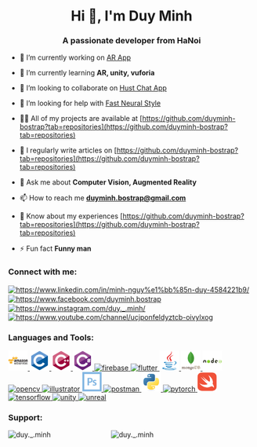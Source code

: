 <h1 align="center">Hi 👋, I'm Duy Minh</h1>
<h3 align="center">A passionate developer from HaNoi</h3>

- 🔭 I’m currently working on [AR App](https://github.com/HexoVN-RnD/HexAR)

- 🌱 I’m currently learning **AR, unity, vuforia**

- 👯 I’m looking to collaborate on [Hust Chat App](https://github.com/duyminh-bostrap/HustChat)

- 🤝 I’m looking for help with [Fast Neural Style](https://github.com/HexoVN-RnD/FastNeuralStyle)

- 👨‍💻 All of my projects are available at [https://github.com/duyminh-bostrap?tab=repositories](https://github.com/duyminh-bostrap?tab=repositories)

- 📝 I regularly write articles on [https://github.com/duyminh-bostrap?tab=repositories](https://github.com/duyminh-bostrap?tab=repositories)

- 💬 Ask me about **Computer Vision, Augmented Reality**

- 📫 How to reach me **duyminh.bostrap@gmail.com**

- 📄 Know about my experiences [https://github.com/duyminh-bostrap?tab=repositories](https://github.com/duyminh-bostrap?tab=repositories)

- ⚡ Fun fact **Funny man**

<h3 align="left">Connect with me:</h3>
<p align="left">
<a href="https://linkedin.com/in/https://www.linkedin.com/in/minh-nguy%e1%bb%85n-duy-4584221b9/" target="blank"><img align="center" src="https://raw.githubusercontent.com/rahuldkjain/github-profile-readme-generator/master/src/images/icons/Social/linked-in-alt.svg" alt="https://www.linkedin.com/in/minh-nguy%e1%bb%85n-duy-4584221b9/" height="30" width="40" /></a>
<a href="https://fb.com/https://www.facebook.com/duyminh.bostrap" target="blank"><img align="center" src="https://raw.githubusercontent.com/rahuldkjain/github-profile-readme-generator/master/src/images/icons/Social/facebook.svg" alt="https://www.facebook.com/duyminh.bostrap" height="30" width="40" /></a>
<a href="https://instagram.com/https://www.instagram.com/duy._.minh/" target="blank"><img align="center" src="https://raw.githubusercontent.com/rahuldkjain/github-profile-readme-generator/master/src/images/icons/Social/instagram.svg" alt="https://www.instagram.com/duy._.minh/" height="30" width="40" /></a>
<a href="https://www.youtube.com/c/https://www.youtube.com/channel/ucjponfeldyztcb-oivylxog" target="blank"><img align="center" src="https://raw.githubusercontent.com/rahuldkjain/github-profile-readme-generator/master/src/images/icons/Social/youtube.svg" alt="https://www.youtube.com/channel/ucjponfeldyztcb-oivylxog" height="30" width="40" /></a>
</p>

<h3 align="left">Languages and Tools:</h3>
<p align="left"> <a href="https://aws.amazon.com" target="_blank" rel="noreferrer"> <img src="https://raw.githubusercontent.com/devicons/devicon/master/icons/amazonwebservices/amazonwebservices-original-wordmark.svg" alt="aws" width="40" height="40"/> </a> <a href="https://www.cprogramming.com/" target="_blank" rel="noreferrer"> <img src="https://raw.githubusercontent.com/devicons/devicon/master/icons/c/c-original.svg" alt="c" width="40" height="40"/> </a> <a href="https://www.w3schools.com/cpp/" target="_blank" rel="noreferrer"> <img src="https://raw.githubusercontent.com/devicons/devicon/master/icons/cplusplus/cplusplus-original.svg" alt="cplusplus" width="40" height="40"/> </a> <a href="https://www.w3schools.com/cs/" target="_blank" rel="noreferrer"> <img src="https://raw.githubusercontent.com/devicons/devicon/master/icons/csharp/csharp-original.svg" alt="csharp" width="40" height="40"/> </a> <a href="https://firebase.google.com/" target="_blank" rel="noreferrer"> <img src="https://www.vectorlogo.zone/logos/firebase/firebase-icon.svg" alt="firebase" width="40" height="40"/> </a> <a href="https://flutter.dev" target="_blank" rel="noreferrer"> <img src="https://www.vectorlogo.zone/logos/flutterio/flutterio-icon.svg" alt="flutter" width="40" height="40"/> </a> <a href="https://www.java.com" target="_blank" rel="noreferrer"> <img src="https://raw.githubusercontent.com/devicons/devicon/master/icons/java/java-original.svg" alt="java" width="40" height="40"/> </a> <a href="https://www.mongodb.com/" target="_blank" rel="noreferrer"> <img src="https://raw.githubusercontent.com/devicons/devicon/master/icons/mongodb/mongodb-original-wordmark.svg" alt="mongodb" width="40" height="40"/> </a> <a href="https://nodejs.org" target="_blank" rel="noreferrer"> <img src="https://raw.githubusercontent.com/devicons/devicon/master/icons/nodejs/nodejs-original-wordmark.svg" alt="nodejs" width="40" height="40"/> </a> <a href="https://opencv.org/" target="_blank" rel="noreferrer"> <img src="https://www.vectorlogo.zone/logos/opencv/opencv-icon.svg" alt="opencv" width="40" height="40"/> </a> <a href="https://www.adobe.com/in/products/illustrator.html" target="_blank" rel="noreferrer"> <img src="https://www.vectorlogo.zone/logos/adobe_illustrator/adobe_illustrator-icon.svg" alt="illustrator" width="40" height="40"/> </a> <a href="https://www.photoshop.com/en" target="_blank" rel="noreferrer"> <img src="https://raw.githubusercontent.com/devicons/devicon/master/icons/photoshop/photoshop-line.svg" alt="photoshop" width="40" height="40"/> </a> <a href="https://postman.com" target="_blank" rel="noreferrer"> <img src="https://www.vectorlogo.zone/logos/getpostman/getpostman-icon.svg" alt="postman" width="40" height="40"/> </a> <a href="https://www.python.org" target="_blank" rel="noreferrer"> <img src="https://raw.githubusercontent.com/devicons/devicon/master/icons/python/python-original.svg" alt="python" width="40" height="40"/> </a> <a href="https://pytorch.org/" target="_blank" rel="noreferrer"> <img src="https://www.vectorlogo.zone/logos/pytorch/pytorch-icon.svg" alt="pytorch" width="40" height="40"/> </a> <a href="https://developer.apple.com/swift/" target="_blank" rel="noreferrer"> <img src="https://raw.githubusercontent.com/devicons/devicon/master/icons/swift/swift-original.svg" alt="swift" width="40" height="40"/> </a> <a href="https://www.tensorflow.org" target="_blank" rel="noreferrer"> <img src="https://www.vectorlogo.zone/logos/tensorflow/tensorflow-icon.svg" alt="tensorflow" width="40" height="40"/> </a> <a href="https://unity.com/" target="_blank" rel="noreferrer"> <img src="https://www.vectorlogo.zone/logos/unity3d/unity3d-icon.svg" alt="unity" width="40" height="40"/> </a> <a href="https://unrealengine.com/" target="_blank" rel="noreferrer"> <img src="https://raw.githubusercontent.com/kenangundogan/fontisto/036b7eca71aab1bef8e6a0518f7329f13ed62f6b/icons/svg/brand/unreal-engine.svg" alt="unreal" width="40" height="40"/> </a> </p>

<h3 align="left">Support:</h3>
<p><a href="https://www.buymeacoffee.com/duy._.minh"> <img align="left" src="https://cdn.buymeacoffee.com/buttons/v2/default-yellow.png" height="50" width="210" alt="duy._.minh" /></a><a href="https://ko-fi.com/duy._.minh"> <img align="left" src="https://cdn.ko-fi.com/cdn/kofi3.png?v=3" height="50" width="210" alt="duy._.minh" /></a></p><br><br>
